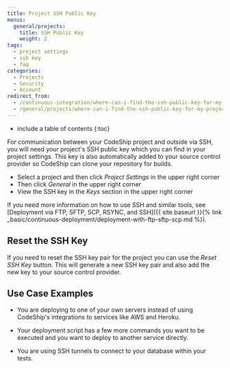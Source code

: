 ```yaml
---
title: Project SSH Public Key
menus:
  general/projects:
    title: SSH Public Key
    weight: 2
tags:
  - project settings
  - ssh key
  - faq
categories:
  - Projects
  - Security
  - Account
redirect_from:
  - /continuous-integration/where-can-i-find-the-ssh-public-key-for-my-project/
  - /general/projects/where-can-i-find-the-ssh-public-key-for-my-project/
---
```


* include a table of contents
{:toc}

For communication between your CodeShip project and outside via SSH, you will need your project's SSH public key which you can find in your project settings. This key is also automatically added to your source control provider so CodeShip can clone your repository for builds.

* Select a project and then click _Project Settings_ in the upper right corner
* Then click _General_ in the upper right corner
* View the SSH key in the _Keys_ section in the upper right corner

If you need more information on how to use SSH and similar tools, see [Deployment via FTP, SFTP, SCP, RSYNC, and SSH]({{ site.baseurl }}{% link _basic/continuous-deployment/deployment-with-ftp-sftp-scp.md %}).

## Reset the SSH Key

If you need to reset the SSH key pair for the project you can use the _Reset SSH Key_ button. This will generate a new SSH key pair and also add the new key to your source control provider.

## Use Case Examples

* You are deploying to one of your own servers instead of using CodeShip's integrations to services like AWS and Heroku.

* Your deployment script has a few more commands you want to be executed and you want to deploy to another service directly.

* You are using SSH tunnels to connect to your database within your tests.
